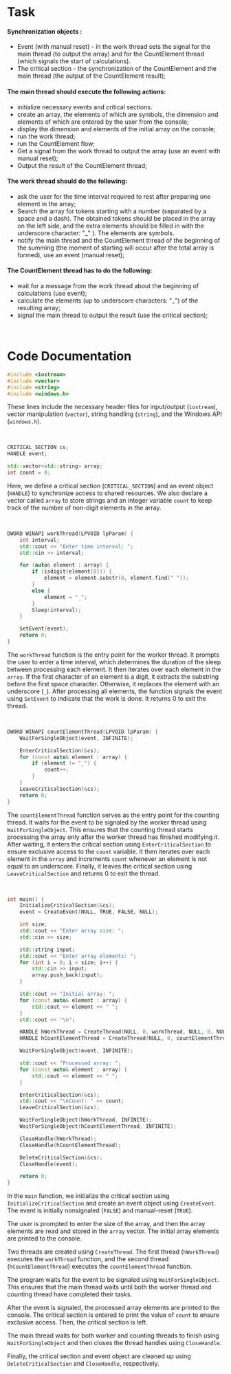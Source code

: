 # Task

#### Synchronization objects :

* Event (with manual reset) - in the work thread sets the signal for the main thread (to output the array) and for the CountElement thread (which signals the start of calculations).
* The critical section - the synchronization of the CountElement and the main thread (the output of the CountElement result);

#### The main thread should execute the following actions:

* initialize necessary events and critical sections.
* create an array, the elements of which are symbols, the dimension and elements of which are entered by the user from the console;
* display the dimension and elements of the initial array on the console;
* run the work thread;
* run the CountElement flow;
* Get a signal from the work thread to output the array (use an event with manual reset);
* Output the result of the CountElement thread;

#### The work thread should do the following:

* ask the user for the time interval required to rest after preparing one element in the array;
* Search the array for tokens starting with a number (separated by a space and a dash). The obtained tokens should be placed in the array on the left side, and the extra elements should be filled in with the underscore character: "\_" ). The elements are symbols.
* notify the main thread and the CountElement thread of the beginning of the summing (the moment of starting will occur after the total array is formed), use an event (manual reset);

####

#### The CountElement thread has to do the following:

* wait for a message from the work thread about the beginning of calculations (use event);
* calculate the elements (up to underscore characters: "\_") of the resulting array;
* signal the main thread to output the result (use the critical section);

<br>

# Code Documentation


``` cpp
#include <iostream>
#include <vector>
#include <string>
#include <windows.h>
```

These lines include the necessary header files for input/output (`iostream`), vector manipulation (`vector`), string handling (`string`), and the Windows API (`windows.h`).

<br>

``` cpp
CRITICAL_SECTION cs;
HANDLE event;

std::vector<std::string> array;
int count = 0;
```

Here, we define a critical section (`CRITICAL_SECTION`) and an event object (`HANDLE`) to synchronize access to shared resources. We also declare a vector called `array` to store strings and an integer variable `count` to keep track of the number of non-digit elements in the array.

<br>

``` cpp
DWORD WINAPI workThread(LPVOID lpParam) {
    int interval;
    std::cout << "Enter time interval: ";
    std::cin >> interval;

    for (auto& element : array) {
        if (isdigit(element[0])) {
            element = element.substr(0, element.find(" "));
        }
        else {
            element = "_";
        }
        Sleep(interval);
    }

    SetEvent(event);
    return 0;
}
```

The `workThread` function is the entry point for the worker thread. It prompts the user to enter a time interval, which determines the duration of the sleep between processing each element. It then iterates over each element in the `array`. If the first character of an element is a digit, it extracts the substring before the first space character. Otherwise, it replaces the element with an underscore (`_`). After processing all elements, the function signals the event using `SetEvent` to indicate that the work is done. It returns 0 to exit the thread.

<br>

``` cpp
DWORD WINAPI countElementThread(LPVOID lpParam) {
    WaitForSingleObject(event, INFINITE);

    EnterCriticalSection(&cs);
    for (const auto& element : array) {
        if (element != "_") {
            count++;
        }
    }
    LeaveCriticalSection(&cs);
    return 0;
}
```

The `countElementThread` function serves as the entry point for the counting thread. It waits for the event to be signaled by the worker thread using `WaitForSingleObject`. This ensures that the counting thread starts processing the array only after the worker thread has finished modifying it. After waiting, it enters the critical section using `EnterCriticalSection` to ensure exclusive access to the `count` variable. It then iterates over each element in the `array` and increments `count` whenever an element is not equal to an underscore. Finally, it leaves the critical section using `LeaveCriticalSection` and returns 0 to exit the thread.

<br>

``` cpp
int main() {
    InitializeCriticalSection(&cs);
    event = CreateEvent(NULL, TRUE, FALSE, NULL);

    int size;
    std::cout << "Enter array size: ";
    std::cin >> size;

    std::string input;
    std::cout << "Enter array elements: ";
    for (int i = 0; i < size; i++) {
        std::cin >> input;
        array.push_back(input);
    }

    std::cout << "Initial array: ";
    for (const auto& element : array) {
        std::cout << element << " ";
    }
    std::cout << "\n";

    HANDLE hWorkThread = CreateThread(NULL, 0, workThread, NULL, 0, NULL);
    HANDLE hCountElementThread = CreateThread(NULL, 0, countElementThread, NULL, 0, NULL);

    WaitForSingleObject(event, INFINITE);

    std::cout << "Processed array: ";
    for (const auto& element : array) {
        std::cout << element << " ";
    }

    EnterCriticalSection(&cs);
    std::cout << "\nCount: " << count;
    LeaveCriticalSection(&cs);

    WaitForSingleObject(hWorkThread, INFINITE);
    WaitForSingleObject(hCountElementThread, INFINITE);

    CloseHandle(hWorkThread);
    CloseHandle(hCountElementThread);

    DeleteCriticalSection(&cs);
    CloseHandle(event);

    return 0;
}
```

In the `main` function, we initialize the critical section using `InitializeCriticalSection` and create an event object using `CreateEvent`. The event is initially nonsignaled (`FALSE`) and manual-reset (`TRUE`).

The user is prompted to enter the size of the array, and then the array elements are read and stored in the `array` vector. The initial array elements are printed to the console.

Two threads are created using `CreateThread`. The first thread (`hWorkThread`) executes the `workThread` function, and the second thread (`hCountElementThread`) executes the `countElementThread` function.

The program waits for the event to be signaled using `WaitForSingleObject`. This ensures that the main thread waits until both the worker thread and counting thread have completed their tasks.

After the event is signaled, the processed array elements are printed to the console. The critical section is entered to print the value of `count` to ensure exclusive access. Then, the critical section is left.

The main thread waits for both worker and counting threads to finish using `WaitForSingleObject` and then closes the thread handles using `CloseHandle`.

Finally, the critical section and event object are cleaned up using `DeleteCriticalSection` and `CloseHandle`, respectively.
